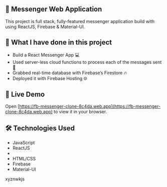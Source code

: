 ## 💬 Messenger Web Application 

This project is full stack, fully-featured messenger application build with using ReactJS, Firebase & Material-UI.


## 📝 What I have done in this project

- Build a React Messenger App 💻
- Used server-less cloud functions to process each of the messages sent 🚀
- Grabbed real-time database with Firebase’s Firestore 🔥
- Deployed it with Firebase Hosting 🌐

## 🚀 Live Demo

Open [https://fb-messenger-clone-8c4da.web.app](https://fb-messenger-clone-8c4da.web.app) to view it in your browser.

## 🛠 Technologies Used 

- JavaScript
- ReactJS
- 
- HTML/CSS
- Firebase
- Material-UI




xyznwkjs


